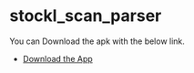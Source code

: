 # stockl_scan_parser

You can Download the apk with the below link.

- [Download the App](https://drive.google.com/file/d/19UTVZoWd9Z7I-x6XtqvdgPhBYHXUwtDb/view?usp=sharing)



